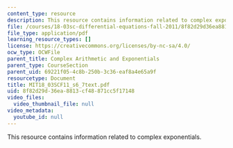 ```yaml
---
content_type: resource
description: This resource contains information related to complex exponentials.
file: /courses/18-03sc-differential-equations-fall-2011/8f82d29d36ea8813cf48871cc5f17148_MIT18_03SCF11_s6_7text.pdf
file_type: application/pdf
learning_resource_types: []
license: https://creativecommons.org/licenses/by-nc-sa/4.0/
ocw_type: OCWFile
parent_title: Complex Arithmetic and Exponentials
parent_type: CourseSection
parent_uid: 69221f05-4c8b-250b-3c36-eaf8a4e65a9f
resourcetype: Document
title: MIT18_03SCF11_s6_7text.pdf
uid: 8f82d29d-36ea-8813-cf48-871cc5f17148
video_files:
  video_thumbnail_file: null
video_metadata:
  youtube_id: null
---
```

This resource contains information related to complex exponentials.